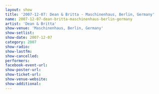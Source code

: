 ```yaml
---
layout: show
title: '2007-12-07: Dean & Britta - Maschinenhaus, Berlin, Germany'
name: 2007-12-07-dean-britta-maschinenhaus-berlin-germany
artist: 'Dean & Britta'
show-venue: 'Maschinenhaus, Berlin, Germany'
show-setlist: 
show-date: 2007-12-07
category: 2007
show-radio: 
show-lastfm: 
show-cancelled: 
performers: 
facebook-event-url: 
show-poster-url: 
show-ticket-url: 
show-venue-website: 
show-additional: 
---
```


